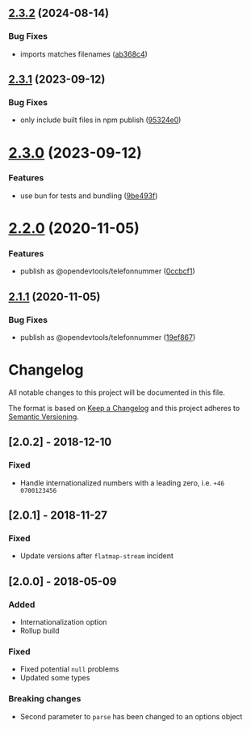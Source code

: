 ## [2.3.2](https://github.com/opendevtools/telefonnummer/compare/v2.3.1...v2.3.2) (2024-08-14)


### Bug Fixes

* imports matches filenames ([ab368c4](https://github.com/opendevtools/telefonnummer/commit/ab368c4eeb0290d844199a8e0639ab28143b57a3))

## [2.3.1](https://github.com/opendevtools/telefonnummer/compare/v2.3.0...v2.3.1) (2023-09-12)


### Bug Fixes

* only include built files in npm publish ([95324e0](https://github.com/opendevtools/telefonnummer/commit/95324e041d1fc505dd6baef732b14b1565e86d68))

# [2.3.0](https://github.com/opendevtools/telefonnummer/compare/v2.2.0...v2.3.0) (2023-09-12)


### Features

* use bun for tests and bundling ([9be493f](https://github.com/opendevtools/telefonnummer/commit/9be493f331486573f1c6fec46a8d22f95f45a827))

# [2.2.0](https://github.com/opendevtools/telefonnummer/compare/v2.1.1...v2.2.0) (2020-11-05)


### Features

* publish as @opendevtools/telefonnummer ([0ccbcf1](https://github.com/opendevtools/telefonnummer/commit/0ccbcf18a514e9550036a287334b4b7ded66e7bc))

## [2.1.1](https://github.com/opendevtools/telefonnummer/compare/v2.1.0...v2.1.1) (2020-11-05)


### Bug Fixes

* publish as @opendevtools/telefonnummer ([19ef867](https://github.com/opendevtools/telefonnummer/commit/19ef8679cc6d4482333ed124a315a313ca7a6111))

# Changelog
All notable changes to this project will be documented in this file.

The format is based on [Keep a Changelog](http://keepachangelog.com/en/1.0.0/)
and this project adheres to [Semantic Versioning](http://semver.org/spec/v2.0.0.html).

## [2.0.2] - 2018-12-10
### Fixed
- Handle internationalized numbers with a leading zero, i.e. `+46 0700123456`

## [2.0.1] - 2018-11-27
### Fixed
- Update versions after `flatmap-stream` incident

## [2.0.0] - 2018-05-09
### Added
- Internationalization option
- Rollup build

### Fixed
- Fixed potential `null` problems
- Updated some types

### Breaking changes
- Second parameter to `parse` has been changed to an options object
